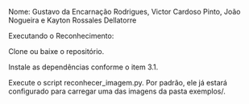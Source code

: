 Nome: Gustavo da Encarnação Rodrigues, Victor Cardoso Pinto, João Nogueira e Kayton Rossales Dellatorre


Executando o Reconhecimento:

Clone ou baixe o repositório.

Instale as dependências conforme o item 3.1.

Execute o script reconhecer_imagem.py. Por padrão, ele já estará configurado para carregar uma das imagens da pasta exemplos/.


